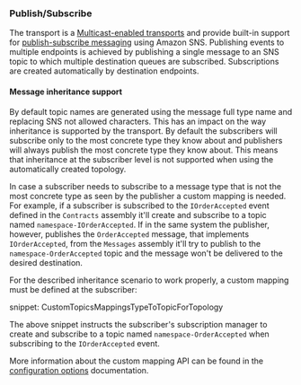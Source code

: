 ### Publish/Subscribe

The transport is a [Multicast-enabled transports](/transports/types#multicast-enabled-transports) and provide built-in support for [publish-subscribe messaging](/nservicebus/messaging/publish-subscribe/) using Amazon SNS. Publishing events to multiple endpoints is achieved by publishing a single message to an SNS topic to which multiple destination queues are subscribed. Subscriptions are created automatically by destination endpoints.

#### Message inheritance support

By default topic names are generated using the message full type name and replacing SNS not allowed characters. This has an impact on the way inheritance is supported by the transport. By default the subscribers will subscribe only to the most concrete type they know about and publishers will always publish the most concrete type they know about. This means that inheritance at the subscriber level is not supported when using the automatically created topology.

In case a subscriber needs to subscribe to a message type that is not the most concrete type as seen by the publisher a custom mapping is needed. For example, if a subscriber is subscribed to the `IOrderAccepted` event defined in the `Contracts` assembly it'll create and subscribe to a topic named `namespace-IOrderAccepted`. If in the same system the publisher, however, publishes the `OrderAccepted` message, that implements `IOrderAccepted`, from the `Messages` assembly it'll try to publish to the `namespace-OrderAccepted` topic and the message won't be delivered to the desired destination.

For the described inheritance scenario to work properly, a custom mapping must be defined at the subscriber:

snippet: CustomTopicsMappingsTypeToTopicForTopology

The above snippet instructs the subscriber's subscription manager to create and subscribe to a topic named `namespace-OrderAccepted` when subscribing to the `IOrderAccepted` event.

More information about the custom mapping API can be found in the [configuration options](/transports/sqs/configuration-options#custom-topics-mappings?version=sqs_5) documentation.
